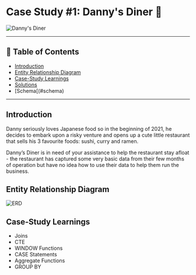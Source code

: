 # Case Study #1: Danny's Diner :ramen:

![Danny's Diner](https://user-images.githubusercontent.com/73200439/195620698-1e8cdc9a-27b4-4d29-9db1-f706fd02a208.png)

***
## :bookmark: Table of Contents
- [Introduction](#introduction)
- [Entity Relationship Diagram](#entity-relationship-diagram)
- [Case-Study Learnings](#case-study-learnings)
- [Solutions](#solutions)
- [Schema[(#schema)


***
## Introduction
Danny seriously loves Japanese food so in the beginning of 2021, he decides to embark upon a risky venture and opens up a cute little restaurant that sells his 3 favourite foods: sushi, curry and ramen.

Danny’s Diner is in need of your assistance to help the restaurant stay afloat - the restaurant has captured some very basic data from their few months of operation but have no idea how to use their data to help them run the business.

## Entity Relationship Diagram

![ERD](https://user-images.githubusercontent.com/73200439/195624893-5c2470dd-88c1-41cb-8890-f971d4e6bbff.png)


## Case-Study Learnings
- Joins
- CTE
- WINDOW Functions
- CASE Statements
- Aggregate Functions
- GROUP BY 


